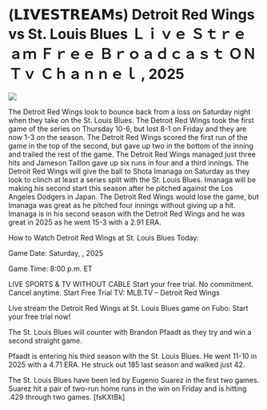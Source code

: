 # (𝗟𝗜𝗩𝗘𝗦𝗧𝗥𝗘𝗔𝗠𝘀) Detroit Red Wings vs St. Louis Blues Ｌｉｖｅ Ｓｔｒｅａｍ Ｆｒｅｅ Ｂｒｏａｄｃａｓｔ ＯＮ Ｔｖ Ｃｈａｎｎｅｌ , 2025  
  
  
[![](https://i.imgur.com/qSNzIqt.png)](https://movie.rssnews.media/iaMkIdC.php)  
  
The Detroit Red Wings look to bounce back from a loss on Saturday night when they take on the St. Louis Blues. The Detroit Red Wings took the first game of the series on Thursday 10-6, but lost 8-1 on Friday and they are now 1-3 on the season. The Detroit Red Wings scored the first run of the game in the top of the second, but gave up two in the bottom of the inning and trailed the rest of the game. The Detroit Red Wings managed just three hits and Jameson Taillon gave up six runs in four and a third innings. The Detroit Red Wings will give the ball to Shota Imanaga on Saturday as they look to clinch at least a series split with the St. Louis Blues. Imanaga will be making his second start this season after he pitched against the Los Angeles Dodgers in Japan. The Detroit Red Wings would lose the game, but Imanaga was great as he pitched four innings without giving up a hit. Imanaga is in his second season with the Detroit Red Wings and he was great in 2025 as he went 15-3 with a 2.91 ERA.

How to Watch Detroit Red Wings at St. Louis Blues Today:

Game Date: Saturday, , 2025

Game Time: 8:00 p.m. ET

LIVE SPORTS & TV WITHOUT CABLE
Start your free trial. No commitment. Cancel anytime.
Start Free Trial
TV: MLB.TV – Detroit Red Wings

Live stream the Detroit Red Wings at St. Louis Blues game on Fubo: Start your free trial now!

The St. Louis Blues will counter with Brandon Pfaadt as they try and win a second straight game.

Pfaadt is entering his third season with the St. Louis Blues. He went 11-10 in 2025 with a 4.71 ERA. He struck out 185 last season and walked just 42.

The St. Louis Blues have been led by Eugenio Suarez in the first two games. Suarez hit a pair of two-run home runs in the win on Friday and is hitting .429 through two games. [fsKXtBk]